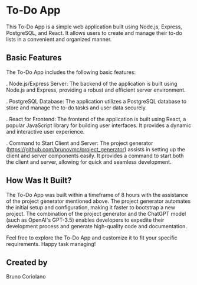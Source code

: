 # To-Do App
This To-Do App is a simple web application built using Node.js, Express, PostgreSQL, and React. It allows users to create and manage their to-do lists in a convenient and organized manner.

## Basic Features
The To-Do App includes the following basic features:

. Node.js/Express Server: The backend of the application is built using Node.js and Express, providing a robust and efficient server environment.

. PostgreSQL Database: The application utilizes a PostgreSQL database to store and manage the to-do tasks and user data securely.

. React for Frontend: The frontend of the application is built using React, a popular JavaScript library for building user interfaces. It provides a dynamic and interactive user experience.

. Command to Start Client and Server: The project generator (https://github.com/brunovmc/project_generator) assists in setting up the client and server components easily. It provides a command to start both the client and server, allowing for quick and seamless development.

## How Was It Built?
The To-Do App was built within a timeframe of 8 hours with the assistance of the project generator mentioned above. The project generator automates the initial setup and configuration, making it faster to bootstrap a new project. The combination of the project generator and the ChatGPT model (such as OpenAI's GPT-3.5) enables developers to expedite their development process and generate high-quality code and documentation.

Feel free to explore the To-Do App and customize it to fit your specific requirements. Happy task managing!

## Created by

Bruno Coriolano
